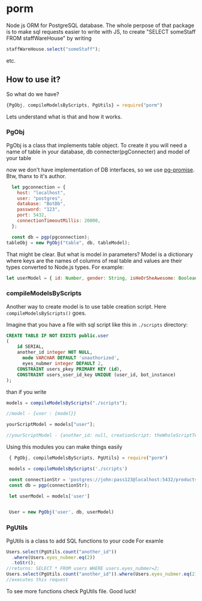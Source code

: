 # porm

Node js ORM for PostgreSQL database. The whole perpose of that package is to make sql requests easier to write with JS,
to create "SELECT someStaff FROM staffWareHouse" by writing

```js
staffWareHouse.select("someStaff");
```

etc.

## How to use it?

So what do we have?

```js
{PgObj, compileModelsByScripts, PgUtils} = require("porm")
```

Lets understand what is that and how it works.

### PgObj

PgObj is a class that implements table object. To create it you will need a name of table in your database, db connecter(pgConnecter) and model of your table

now we don't have implementation of DB interfaces, so we use [pg-promise](https://github.com/vitaly-t/pg-promise). Btw, thanx to it's author.

```js
  let pgconnection = {
    host: "localhost",
    user: "postgres",
    database: "BotDb",
    password: "123",
    port: 5432,
    connectionTimeoutMillis: 20000,
  };

  const db = pgp(pgconnection);
tableObj = new PgObj("table", db, tableModel);
```

That might be clear. But what is model in parameters? Model is a dictionary where keys are the names of columns of real table and values are their types converted to Node.js types.
For example:

```js
let userModel = { id: Number, gender: String, isHeOrSheAwesome: Boolean };
```

### compileModelsByScripts

Another way to create model is to use table creation script.
Here `compileModelsByScripts()` goes.

Imagine that you have a file with sql script like this in `./scripts` directory:

```SQL
CREATE TABLE IF NOT EXISTS public.user
(
  	id SERIAL,
    another_id integer NOT NULL,
	  mode VARCHAR DEFAULT 'unauthorized',
	  eyes_nubmer integer DEFAULT 2,
    CONSTRAINT users_pkey PRIMARY KEY (id),
    CONSTRAINT users_user_id_key UNIQUE (user_id, bot_instance)
);
```

than if you write

```js
models = compileModelsByScripts("./scripts");

//model - {user : {model}}

yourScriptModel = models["user"];

//yourScriptModel - {another_id: null, creationScript: theWholeScriptText, eyes_nubmer:2, mode:'unauthorized'}
```

Using this modules you can make things easily

```js
 { PgObj, compileModelsByScripts, PgUtils} = require("porm")

 models = compileModelsByScripts('./scripts')

 const connectionStr = 'postgres://john:pass123@localhost:5432/products'
 const db = pgp(connectionStr);

 let userModel = models['user']


 User = new PgObj('user', db, userModel)
```

### PgUtils

PgUtils is a class to add SQL functions to your code
For examle

```js
Users.select(PgUtils.count("another_id"))
  .where(Users.eyes_nubmer.eq(2))
  .toStr();
//returns: SELECT * FROM users WHERE users.eyes_nubmer=2;
Users.select(PgUtils.count("another_id")).where(Users.eyes_nubmer.eq(2)).exec();
//executes this request
```

To see more functions check PgUtils file. Good luck!
